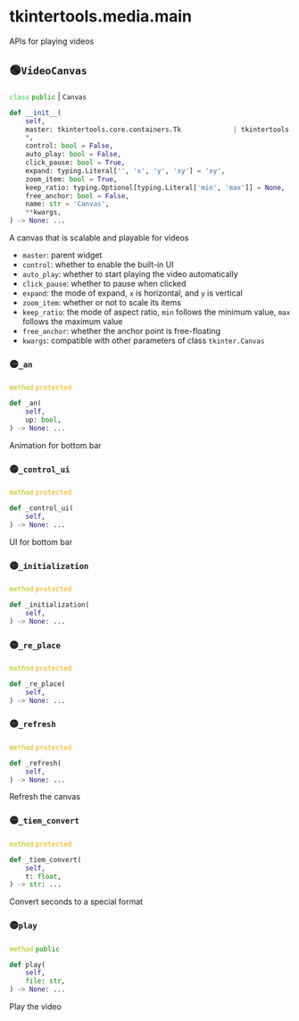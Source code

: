# tkintertools.media.main

APIs for playing videos

## 🟢`VideoCanvas`



<code style='color: limegreen;'>class</code> <code style='color: green;'>public</code> | `Canvas`


```python
def __init__(
    self,
    master: tkintertools.core.containers.Tk             | tkintertools.core.containers.Canvas,
    *,
    control: bool = False,
    auto_play: bool = False,
    click_pause: bool = True,
    expand: typing.Literal['', 'x', 'y', 'xy'] = 'xy',
    zoom_item: bool = True,
    keep_ratio: typing.Optional[typing.Literal['min', 'max']] = None,
    free_anchor: bool = False,
    name: str = 'Canvas',
    **kwargs,
) -> None: ...
```
A canvas that is scalable and playable for videos

* `master`: parent widget
* `control`: whether to enable the built-in UI
* `auto_play`: whether to start playing the video automatically
* `click_pause`: whether to pause when clicked
* `expand`: the mode of expand, `x` is horizontal, and `y` is vertical
* `zoom_item`: whether or not to scale its items
* `keep_ratio`: the mode of aspect ratio, `min` follows the minimum
value, `max` follows the maximum value
* `free_anchor`: whether the anchor point is free-floating
* `kwargs`: compatible with other parameters of class `tkinter.Canvas`


### 🟡`_an`


<code style='color: #BBBB00;'>method</code> <code style='color: orange;'>protected</code>

```python
def _an(
    self,
    up: bool,
) -> None: ...
```
Animation for bottom bar

### 🟡`_control_ui`


<code style='color: #BBBB00;'>method</code> <code style='color: orange;'>protected</code>

```python
def _control_ui(
    self,
) -> None: ...
```
UI for bottom bar

### 🟡`_initialization`


<code style='color: #BBBB00;'>method</code> <code style='color: orange;'>protected</code>

```python
def _initialization(
    self,
) -> None: ...
```


### 🟡`_re_place`


<code style='color: #BBBB00;'>method</code> <code style='color: orange;'>protected</code>

```python
def _re_place(
    self,
) -> None: ...
```


### 🟡`_refresh`


<code style='color: #BBBB00;'>method</code> <code style='color: orange;'>protected</code>

```python
def _refresh(
    self,
) -> None: ...
```
Refresh the canvas

### 🟡`_tiem_convert`


<code style='color: #BBBB00;'>method</code> <code style='color: orange;'>protected</code>

```python
def _tiem_convert(
    self,
    t: float,
) -> str: ...
```
Convert seconds to a special format

### 🟡`play`


<code style='color: #BBBB00;'>method</code> <code style='color: green;'>public</code>

```python
def play(
    self,
    file: str,
) -> None: ...
```
Play the video



